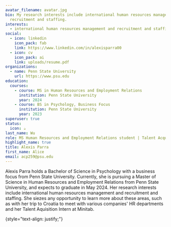```yaml
---
avatar_filename: avatar.jpg
bio: My research interests include international human resources management and
  recruitment and staffing.
interests:
  - international human resources management and recruitment and staffing
social:
  - icon: linkedin
    icon_pack: fab
    link: https://www.linkedin.com/in/alexisparra00
  - icon: cv
    icon_pack: ai
    link: uploads/resume.pdf
organizations:
  - name: Penn State University
    url: https://www.psu.edu
education:
  courses:
    - course: MS in Human Resources and Employment Relations
      institution: Penn State University
      year: 2024
    - course: BS in Psychology, Business Focus
      institution: Penn State University
      year: 2023
superuser: true
status:
  icon: ☕️
last_name: Wu
role: MS Human Resources and Employment Relations student | Talent Acquisition Intern
highlight_name: true
title: Alexis Parra
first_name: Alice
email: acp259@psu.edu
---
```

Alexis Parra holds a Bachelor of Science in Psychology with a business focus from Penn State University. Currently, she is pursuing a Master of Science in Human Resources and Employment Relations from Penn State University, and expects to graduate in May 2024. Her research interests include international human resources management and recruitment and staffing. She siezes any opportunity to learn more about these areas, such as with her trip to Croatia to meet with various companies' HR departments and her Talent Aquisition Intern at Minitab.

{style="text-align: justify;"}